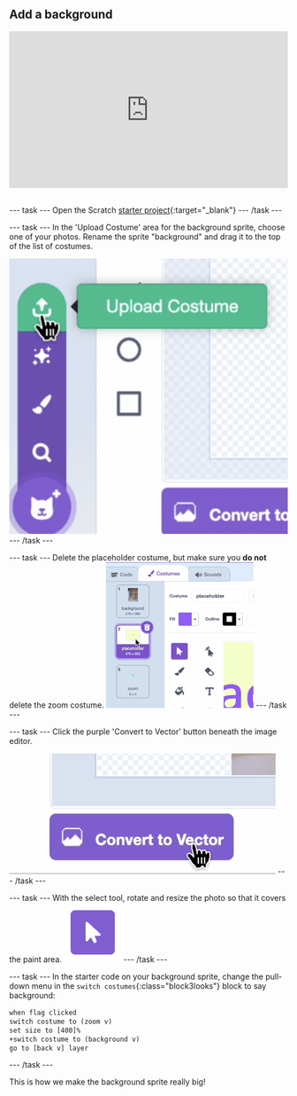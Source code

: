 ## Add a background 

<html>
<div style="position: relative; overflow: hidden; padding-top: 56.25%;">
<iframe style="position: absolute; top: 0; left: 0; right: 0; width: 100%; height: 100%; border: none;" src="https://www.youtube.com/embed/AmGDPOSfvFQ?rel=0&cc_load_policy=1" allowfullscreen allow="accelerometer; autoplay; clipboard-write; encrypted-media; gyroscope; picture-in-picture; web-share">
</iframe>
</div><br>
</html>

--- task ---
Open the Scratch [starter project](http://rpf.io/flatgame){:target="_blank"}
--- /task ---

--- task ---
In the 'Upload Costume' area for the background sprite, choose one of your photos. Rename the sprite "background" and drag it to the top of the list of costumes.

![Screenshot of 'Upload Costume' icon in the Scratch editor](images/upload.png)
--- /task ---

--- task ---
Delete the placeholder costume, but make sure you **do not** delete the zoom costume.
![Screenshot of 'Upload Costume' icon in the Scratch editor](images/order.png)
--- /task ---

--- task ---
Click the purple 'Convert to Vector' button beneath the image editor. 

![Screenshot of 'Convert to Vector' icon in the Scratch editor](images/vector.png)
--- /task ---

--- task ---
With the select tool, rotate and resize the photo so that it covers the paint area.
![White cursor icon inside a purple square](images/select_tool.png)
--- /task ---


--- task ---
In the starter code on your background sprite, change the pull-down menu in the `switch costumes`{:class="block3looks"} block to say background:

```blocks3
when flag clicked
switch costume to (zoom v)
set size to [400]%
+switch costume to (background v)
go to [back v] layer
```
--- /task ---

This is how we make the background sprite really big!
